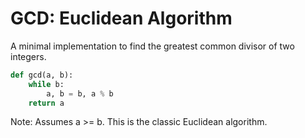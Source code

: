 # GCD: Euclidean Algorithm

A minimal implementation to find the greatest common divisor of two integers.

```python
def gcd(a, b):
    while b:
        a, b = b, a % b
    return a
```

Note: Assumes a >= b. This is the classic Euclidean algorithm.
